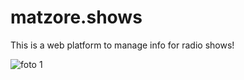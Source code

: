 # matzore.shows
This is a web platform to manage info for radio shows!

![foto 1](https://i.imgur.com/1wbdPDa.jpg)
